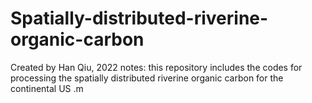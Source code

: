# Spatially-distributed-riverine-organic-carbon
Created by Han Qiu, 2022
notes: this repository includes the codes for processing the spatially distributed riverine organic carbon for the continental US
.m
